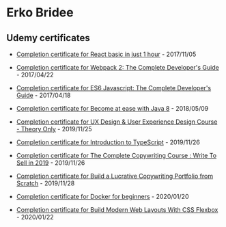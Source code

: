 # Erko Bridee

## Udemy certificates

-   [Completion certificate for React basic in just 1 hour](https://www.udemy.com/certificate/UC-EBYGETUC/) - 2017/11/05

-   [Completion certificate for Webpack 2: The Complete Developer's Guide](https://www.udemy.com/certificate/UC-FQ2FC54O/) - 2017/04/22

-   [Completion certificate for ES6 Javascript: The Complete Developer's Guide](https://www.udemy.com/certificate/UC-40CCZ85F/) - 2017/04/18

-   [Completion certificate for Become at ease with Java 8](https://www.udemy.com/certificate/UC-71CHXCYD/) - 2018/05/09

-   [Completion certificate for UX Design & User Experience Design Course - Theory Only](https://www.udemy.com/certificate/UC-TN1GFZWH/) - 2019/11/25

-   [Completion certificate for Introduction to TypeScript](https://www.udemy.com/certificate/UC-FIJWOA8L/) - 2019/11/26

-   [Completion certificate for The Complete Copywriting Course : Write To Sell in 2019](https://www.udemy.com/certificate/UC-SG4I2XVP/) - 2019/11/26

-   [Completion certificate for Build a Lucrative Copywriting Portfolio from Scratch](https://www.udemy.com/certificate/UC-I5NEQJ12/) - 2019/11/28

-   [Completion certificate for Docker for beginners](https://www.udemy.com/certificate/UC-UJG4896H/) - 2020/01/20

-   [Completion certificate for Build Modern Web Layouts With CSS Flexbox](https://www.udemy.com/certificate/UC-FGWHQQDD/) - 2020/01/22
